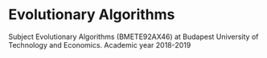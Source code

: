 # Evolutionary Algorithms

Subject Evolutionary Algorithms (BMETE92AX46) at Budapest University of Technology and Economics. Academic year 2018-2019

